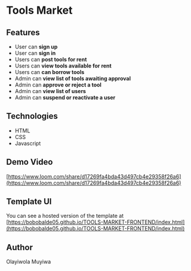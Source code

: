 # Tools Market

## Features

- User can **sign up**
- User can **sign in**
- Users can **post tools for rent**
- Users can **view tools available for rent**
- Users can **can borrow tools**
- Admin can **view list of tools awaiting approval**
- Admin can **approve or reject a tool**
- Admin can **view list of users**
- Admin can **suspend or reactivate a user**

## Technologies

- HTML
- CSS
- Javascript

## Demo Video

[https://www.loom.com/share/d17269fa4bda43d497cb4e29358f26a6](https://www.loom.com/share/d17269fa4bda43d497cb4e29358f26a6)

## Template UI

You can see a hosted version of the template at [https://bobobalde05.github.io/TOOLS-MARKET-FRONTEND/index.html](https://bobobalde05.github.io/TOOLS-MARKET-FRONTEND/index.html)

## Author

Olayiwola Muyiwa
